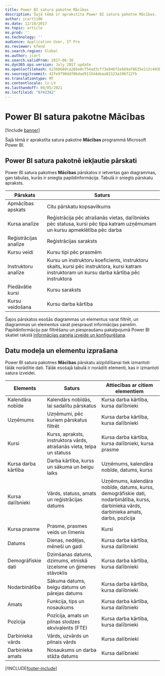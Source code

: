 ```yaml
---
title: Power BI satura pakotne Mācības
description: Šajā tēmā ir aprakstīta Power BI satura pakotne Mācības.
author: jcart1106
ms.date: 12/19/2017
ms.topic: article
ms.prod: ''
ms.technology: ''
audience: Application User, IT Pro
ms.reviewer: kfend
ms.search.region: Global
ms.author: jcart
ms.search.validFrom: 2017-06-30
ms.dyn365.ops.version: July 2017 update
ms.openlocfilehash: 6236868dca26be8cf54ad3cf73e846f2e689af8635e212c493b65a5d1aaa62ed
ms.sourcegitcommit: 42fe9790ddf0bdad911544deaa82123a396712fb
ms.translationtype: MT
ms.contentlocale: lv-LV
ms.lasthandoff: 08/05/2021
ms.locfileid: "6742342"
---
```

# <a name="learning-power-bi-content"></a>Power BI satura pakotne Mācības

[!include [banner](../includes/banner.md)]

Šajā tēmā ir aprakstīta satura pakotne **Mācības** programmā Microsoft Power BI.

## <a name="reports-that-are-included-in-the-power-bi-content"></a>Power BI satura pakotnē iekļautie pārskati

Power BI satura pakotnes **Mācības** pārskatos ir ietvertas gan diagrammas, gan tabulas, kurās ir sniegta papildinformācija. Tabulā ir sniegts pārskatu apraksts.

| Pārskats                | Saturs |
|-----------------------|----------|
| Apmācības apskats     | Citu pārskatu kopsavilkums |
| Kursa analīze       | Reģistrācija pēc atrašanās vietas, dalībnieks pēc statusa, kursi pēc tipa katram uzņēmumam un kursu apmeklētība pēc darba |
| Reģistrācijas analīze | Reģistrācijas saraksts |
| Kursu veidi          | Kursu tipi pēc prasmēm |
| Instruktoru analīze   | Kursu un instruktoru koeficients, instruktoru skaits, kursi pēc instruktora, kursi katram instruktoram un kursu darba kārtība pēc instruktora |
| Piedāvātie kursi       | Kursu saraksts |
| Kursu veidošana        | Kursu darba kārtība |

Šajos pārskatos esošās diagrammas un elementus varat filtrēt, un diagrammas un elementus varat piespraust informācijas panelim. Papildinformāciju par filtrēšanu un piespraušanu pakalpojumā Power BI skatiet rakstā [Informācijas paneļa izveide un konfigurēšana](https://powerbi.microsoft.com/guided-learning/powerbi-learning-4-2-create-configure-dashboards).

## <a name="understanding-the-data-model-and-entities"></a>Datu modeļa un elementu izprašana

Power BI satura pakotnes **Mācības** pārskatu aizpildīšanai tiek izmantoti tālāk norādītie dati. Tālāk esošajā tabulā ir norādīti elementi, kas ir izmantoti satura izveidei.

| Elements           | Saturs                                                         | Attiecības ar citiem elementiem |
|------------------|------------------------------------------------------------------|-----------------------------------|
| Kalendāra nobīde  | Kalendārs nobīdās, lai sadalītu pārskatus                                | Kursa darba kārtība, kursa dalībnieki |
| Uzņēmums          | Uzņēmumi, pēc kuriem pārskatus filtrēt                                   | Kursa darba kārtība, kursa dalībnieki |
| Kursi           | Kurss, apraksts, instruktora vārds, atrašanās vieta, telpa un statuss | Kursa darba kārtība, kursa dalībnieki, kursa prasme |
| Kursa darba kārtība    | Darba kārtība, kurss un sākuma un beigu laiks                          | Uzņēmums, kalendāra nobīde, datums, kurss |
| Kursa dalībnieki | Vārds, statuss, amats un reģistrācijas datums                         | Uzņēmums, kalendāra nobīde, datums, kurss, demogrāfiskie dati, nodarbinātība, kurss, darbinieka vārds, darbinieka amats, darbs, pozīcija |
| Kursa prasme     | Prasme, prasmes veids un līmenis                                     | Kursi |
| Datums             | Dienas, nedēļas, mēneši un gadi                                   | Kursa darba kārtība, kursa dalībnieki |
| Demogrāfiskie dati     | Dzimšanas datums, dzimums, etniskā izcelsme un ģimenes stāvoklis         | Kursa darba kārtība, kursa dalībnieki |
| Nodarbinātība       | Sākuma datums, beigu datums un pārejas datums                        | Kursa darba kārtība, kursa dalībnieki |
| Amats              | Funkcija, tips un nosaukums                                        | Kursa darba kārtība, kursa dalībnieki |
| Pozīcija         | Pozīcija, amats un pilnas slodzes ekvivalents (FTE)                  | Kursa darba kārtība, kursa dalībnieki |
| Darbinieka vārds    | Vārds, uzvārds un pilnais vārds                             | Kursa dalībnieki |
| Darbinieka amats   | Nosaukums un darba stāža datums                                         | Kursa dalībnieki |


[!INCLUDE[footer-include](../../../includes/footer-banner.md)]